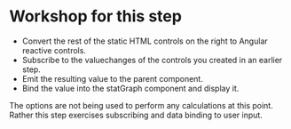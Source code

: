 # Workshop for this step

* Convert the rest of the static HTML controls on the right to Angular
  reactive controls.
* Subscribe to the valuechanges of the controls you created in an
  earlier step.
* Emit the resulting value to the parent component.
* Bind the value into the statGraph component and display it.

The options are not being used to perform any calculations at this
point. Rather this step exercises subscribing and data binding to user input.
